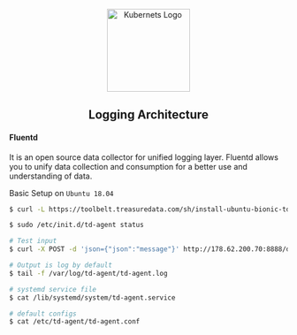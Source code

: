 <p align="center">
    <img alt="Kubernets Logo" src="https://cdn.worldvectorlogo.com/logos/kubernets.svg" height="150" />
    <h2 align="center">Logging Architecture</h2>
</p>

#### Fluentd 

It is an open source data collector for unified logging layer. Fluentd allows you to unify data collection and consumption for a better use and understanding of data.

Basic Setup on `Ubuntu 18.04`

```zsh
$ curl -L https://toolbelt.treasuredata.com/sh/install-ubuntu-bionic-td-agent2.5.sh | sh

$ sudo /etc/init.d/td-agent status

# Test input
$ curl -X POST -d 'json={"json":"message"}' http://178.62.200.70:8888/debug.test

# Output is log by default
$ tail -f /var/log/td-agent/td-agent.log

# systemd service file 
$ cat /lib/systemd/system/td-agent.service 

# default configs
$ cat /etc/td-agent/td-agent.conf 
```
